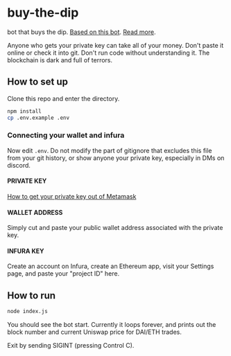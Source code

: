 # buy-the-dip
bot that buys the dip. [Based on this bot](https://github.com/pedrobergamini/uni-sushi-flashloaner). [Read more](https://blog.infura.io/build-a-flash-loan-arbitrage-bot-on-infura-part-ii/).

Anyone who gets your private key can take all of your money. Don't paste it
online or check it into git. Don't run code without understanding it. The
blockchain is dark and full of terrors.

## How to set up

Clone this repo and enter the directory.

```bash
npm install
cp .env.example .env
```

### Connecting your wallet and infura

Now edit `.env`. Do not modify the part of gitignore that excludes this file
from your git history, or show anyone your private key, especially in DMs on
discord.

#### PRIVATE KEY

[How to get your private key out of Metamask](https://metamask.zendesk.com/hc/en-us/articles/360015289632-How-to-Export-an-Account-Private-Key)

#### WALLET ADDRESS

Simply cut and paste your public wallet address associated with the
private key.

#### INFURA KEY

Create an account on Infura, create an Ethereum app, visit your Settings page,
and paste your "project ID" here.

## How to run

```bash
node index.js
```

You should see the bot start. Currently it loops forever, and prints out the
block number and current Uniswap price for DAI/ETH trades.

Exit by sending SIGINT (pressing Control C).